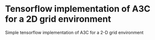 # Tensorflow implementation of A3C for a 2D grid environment
Simple tensorflow implementation of A3C for a 2-D grid environment
